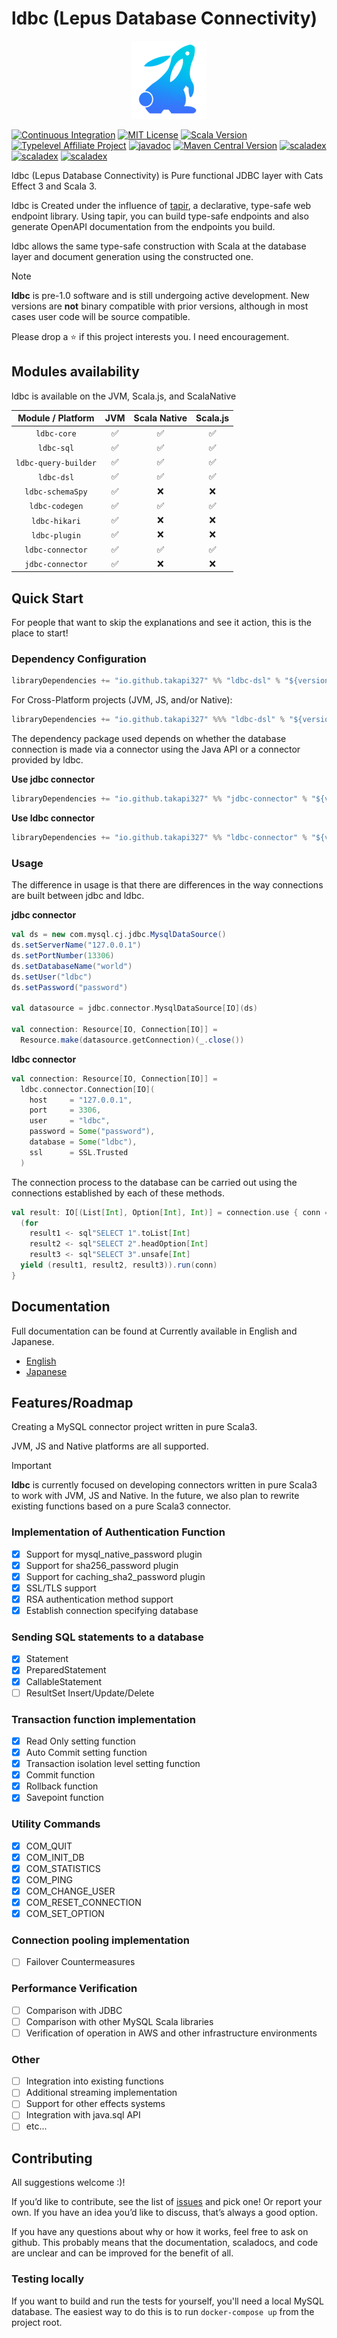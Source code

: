 # ldbc (Lepus Database Connectivity)

<div align="center">
  <img alt="ldbc" src="./lepus_logo.png">
</div>

[![Continuous Integration](https://github.com/takapi327/ldbc/actions/workflows/ci.yml/badge.svg?branch=master)](https://github.com/takapi327/ldbc/actions/workflows/ci.yml)
[![MIT License](https://img.shields.io/badge/license-MIT-green)](https://en.wikipedia.org/wiki/MIT_License)
[![Scala Version](https://img.shields.io/badge/scala-v3.3.x-red)](https://github.com/lampepfl/dotty)
[![Typelevel Affiliate Project](https://img.shields.io/badge/typelevel-affiliate%20project-FF6169.svg)](https://typelevel.org/projects/affiliate/)
[![javadoc](https://javadoc.io/badge2/io.github.takapi327/ldbc-core_3/javadoc.svg)](https://javadoc.io/doc/io.github.takapi327/ldbc-core_3)
[![Maven Central Version](https://maven-badges.herokuapp.com/maven-central/io.github.takapi327/ldbc-core_3/badge.svg?color=blue)](https://search.maven.org/artifact/io.github.takapi327/ldbc-core_3/0.3.0-beta2/jar)
[![scaladex](https://index.scala-lang.org/takapi327/ldbc/ldbc-core/latest-by-scala-version.svg?color=blue)](https://index.scala-lang.org/takapi327/ldbc)
[![scaladex](https://index.scala-lang.org/takapi327/ldbc/ldbc-core/latest-by-scala-version.svg?color=blue&targetType=js)](https://index.scala-lang.org/takapi327/ldbc)
[![scaladex](https://index.scala-lang.org/takapi327/ldbc/ldbc-core/latest-by-scala-version.svg?color=blue&targetType=native)](https://index.scala-lang.org/takapi327/ldbc)

ldbc (Lepus Database Connectivity) is Pure functional JDBC layer with Cats Effect 3 and Scala 3.

ldbc is Created under the influence of [tapir](https://github.com/softwaremill/tapir), a declarative, type-safe web endpoint library. Using tapir, you can build type-safe endpoints and also generate OpenAPI documentation from the endpoints you build.

ldbc allows the same type-safe construction with Scala at the database layer and document generation using the constructed one.

> [!NOTE]
> **ldbc** is pre-1.0 software and is still undergoing active development. New versions are **not** binary compatible with prior versions, although in most cases user code will be source compatible.

Please drop a :star: if this project interests you. I need encouragement.

## Modules availability

ldbc is available on the JVM, Scala.js, and ScalaNative

|  Module / Platform   | JVM | Scala Native | Scala.js |  
|:--------------------:|:---:|:------------:|:--------:|
|     `ldbc-core`      |  ✅  |      ✅       |    ✅     |
|      `ldbc-sql`      |  ✅  |      ✅       |    ✅     |
| `ldbc-query-builder` |  ✅  |      ✅       |    ✅     |
|      `ldbc-dsl`      |  ✅  |      ✅       |    ✅     | 
|   `ldbc-schemaSpy`   |  ✅  |      ❌       |    ❌     | 
|    `ldbc-codegen`    |  ✅  |      ✅       |    ✅     |
|    `ldbc-hikari`     |  ✅  |      ❌       |    ❌     | 
|    `ldbc-plugin`     |  ✅  |      ❌       |    ❌     | 
|   `ldbc-connector`   |  ✅  |      ✅       |    ✅     | 
|   `jdbc-connector`   |  ✅  |      ❌       |    ❌     | 

## Quick Start

For people that want to skip the explanations and see it action, this is the place to start!

### Dependency Configuration

```scala
libraryDependencies += "io.github.takapi327" %% "ldbc-dsl" % "${version}"
```

For Cross-Platform projects (JVM, JS, and/or Native):

```scala
libraryDependencies += "io.github.takapi327" %%% "ldbc-dsl" % "${version}"
```

The dependency package used depends on whether the database connection is made via a connector using the Java API or a connector provided by ldbc.

**Use jdbc connector**

```scala
libraryDependencies += "io.github.takapi327" %% "jdbc-connector" % "${version}"
```

**Use ldbc connector**

```scala
libraryDependencies += "io.github.takapi327" %% "ldbc-connector" % "${version}"
```

### Usage

The difference in usage is that there are differences in the way connections are built between jdbc and ldbc.

**jdbc connector**

```scala
val ds = new com.mysql.cj.jdbc.MysqlDataSource()
ds.setServerName("127.0.0.1")
ds.setPortNumber(13306)
ds.setDatabaseName("world")
ds.setUser("ldbc")
ds.setPassword("password")

val datasource = jdbc.connector.MysqlDataSource[IO](ds)

val connection: Resource[IO, Connection[IO]] =
  Resource.make(datasource.getConnection)(_.close())
```

**ldbc connector**

```scala
val connection: Resource[IO, Connection[IO]] =
  ldbc.connector.Connection[IO](
    host     = "127.0.0.1",
    port     = 3306,
    user     = "ldbc",
    password = Some("password"),
    database = Some("ldbc"),
    ssl      = SSL.Trusted
  )
```

The connection process to the database can be carried out using the connections established by each of these methods.

```scala
val result: IO[(List[Int], Option[Int], Int)] = connection.use { conn =>
  (for
    result1 <- sql"SELECT 1".toList[Int]
    result2 <- sql"SELECT 2".headOption[Int]
    result3 <- sql"SELECT 3".unsafe[Int]
  yield (result1, result2, result3)).run(conn)
}
```

## Documentation

Full documentation can be found at Currently available in English and Japanese.

- [English](https://takapi327.github.io/ldbc/en/index.html)
- [Japanese](https://takapi327.github.io/ldbc/ja/index.html)

## Features/Roadmap

Creating a MySQL connector project written in pure Scala3.

JVM, JS and Native platforms are all supported.

> [!IMPORTANT]
> **ldbc** is currently focused on developing connectors written in pure Scala3 to work with JVM, JS and Native.
> In the future, we also plan to rewrite existing functions based on a pure Scala3 connector.

### Implementation of Authentication Function

- [x] Support for mysql_native_password plugin
- [x] Support for sha256_password plugin
- [x] Support for caching_sha2_password plugin
- [x] SSL/TLS support
- [x] RSA authentication method support
- [x] Establish connection specifying database

### Sending SQL statements to a database

- [x] Statement
- [x] PreparedStatement
- [x] CallableStatement
- [ ] ResultSet Insert/Update/Delete

### Transaction function implementation

- [x] Read Only setting function
- [x] Auto Commit setting function
- [x] Transaction isolation level setting function
- [x] Commit function
- [x] Rollback function
- [x] Savepoint function

### Utility Commands

- [x] COM_QUIT
- [x] COM_INIT_DB
- [x] COM_STATISTICS
- [x] COM_PING
- [x] COM_CHANGE_USER
- [x] COM_RESET_CONNECTION
- [x] COM_SET_OPTION

### Connection pooling implementation

- [ ] Failover Countermeasures

### Performance Verification

- [ ] Comparison with JDBC
- [ ] Comparison with other MySQL Scala libraries
- [ ] Verification of operation in AWS and other infrastructure environments

### Other

- [ ] Integration into existing functions
- [ ] Additional streaming implementation
- [ ] Support for other effects systems
- [ ] Integration with java.sql API
- [ ] etc...

## Contributing

All suggestions welcome :)!

If you’d like to contribute, see the list of [issues](https://github.com/takapi327/ldbc/issues) and pick one! Or report your own. If you have an idea you’d like to discuss, that’s always a good option.

If you have any questions about why or how it works, feel free to ask on github. This probably means that the documentation, scaladocs, and code are unclear and can be improved for the benefit of all.

### Testing locally

If you want to build and run the tests for yourself, you'll need a local MySQL database. The easiest way to do this is to run `docker-compose up` from the project root.

